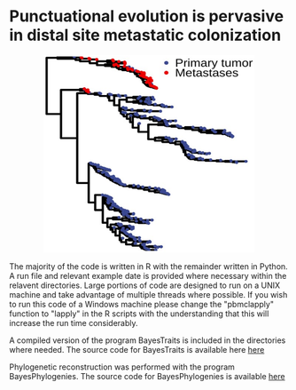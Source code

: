 # Punctuational evolution is pervasive in distal site metastatic colonization 

<!--- 
### George Butler<sup>1,</sup>, Sarah R. Amend<sup>1</sup>, Robert Axelrod<sup>2</sup>, Chris Venditti<sup>3</sup>, Kenneth J. Pienta<sup>1</sup>

<sup><sup>1</sup>Cancer Ecology Center, The Brady Urological Institute, Johns Hopkins School of Medicine, Baltimore, MD, USA</sup>

<sup><sup>2</sup>Geral R. Ford School of Public Policy, University of Michigan, Ann Arbor, MI, USA</sup>

<sup><sup>3</sup>School of Biological Sciences, University of Reading, Reading, UK</sup>
-->

<p align="center">
  <img width="380" height="355" src="/example_image/lineage_example.png">
</p>

The majority of the code is written in R with the remainder written in Python. A run file and relevant example date is provided where necessary within the relavent directories. Large portions of code are designed to run on a UNIX machine and take advantage of multiple threads where possible. If you wish to run this code of a Windows machine please change the "pbmclapply" function to "lapply" in the R scripts with the understanding that this will increase the run time considerably.

A compiled version of the program BayesTraits is included in the directories where needed. The source code for BayesTraits is available here [here](https://www.evolution.reading.ac.uk/BayesTraitsV4.1.1/BayesTraitsV4.1.1.html)

Phylogenetic reconstruction was performed with the program BayesPhylogenies. The source code for BayesPhylogenies is available [here](https://www.evolution.reading.ac.uk/BayesPhy.html)
